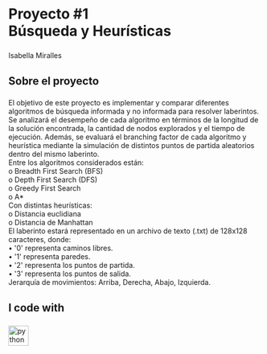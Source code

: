 <h1 align="left">Proyecto #1<br>Búsqueda y Heurísticas</h1>

###

<p align="left">Isabella Miralles</p>

###

<h2 align="left">Sobre el proyecto</h2>

###

<p align="left">El objetivo de este proyecto es implementar y comparar diferentes algoritmos de búsqueda informada y no informada para resolver laberintos. Se analizará el desempeño de cada algoritmo en términos de la longitud de la solución encontrada, la cantidad de nodos explorados y el tiempo de ejecución. Además, se evaluará el branching factor de cada algoritmo y heurística mediante la simulación de distintos puntos de partida aleatorios dentro del mismo laberinto.<br>Entre los algoritmos considerados están:<br>o Breadth First Search (BFS)<br>o Depth First Search (DFS)<br>o Greedy First Search<br>o A*<br>Con distintas heurísticas:<br>o Distancia euclidiana<br>o Distancia de Manhattan<br>El laberinto estará representado en un archivo de texto (.txt) de 128x128 caracteres, donde:<br>• '0' representa caminos libres.<br>• '1' representa paredes.<br>• '2' representa los puntos de partida.<br>• '3' representa los puntos de salida.<br>Jerarquía de movimientos: Arriba, Derecha, Abajo, Izquierda.</p>

###

<h2 align="left">I code with</h2>

###

<div align="left">
  <img src="https://cdn.jsdelivr.net/gh/devicons/devicon/icons/python/python-original.svg" height="40" alt="python logo"  />
</div>

###
